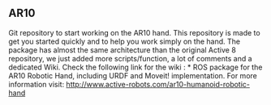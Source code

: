 ## AR10

Git repository to start working on the AR10 hand. This repository is made to get you started quickly and to help you work simply on the hand.
The package has almost the same architecture than the original Active 8 repository, we just added more scripts/function, a lot of comments and a dedicated Wiki. Check the following link for the wiki :
*
ROS package for the AR10 Robotic Hand, including URDF and Moveit! implementation. For more information visit: http://www.active-robots.com/ar10-humanoid-robotic-hand
